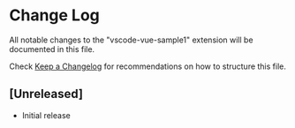 # Change Log

All notable changes to the "vscode-vue-sample1" extension will be documented in this file.

Check [Keep a Changelog](http://keepachangelog.com/) for recommendations on how to structure this file.

## [Unreleased]

- Initial release
